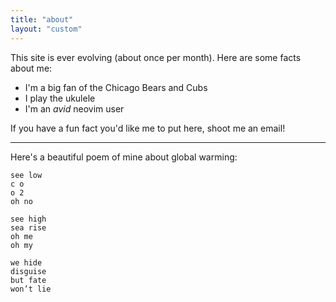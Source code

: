 ```yaml
---
title: "about"
layout: "custom"
---
```


This site is ever evolving (about once per month). Here are some facts about me:
- I'm a big fan of the Chicago Bears and Cubs
- I play the ukulele
- I'm an *avid* neovim user

If you have a fun fact you'd like me to put here, shoot me an email! 

***

Here's a beautiful poem of mine about global warming:
```
see low
c o
o 2
oh no

see high
sea rise
oh me
oh my

we hide
disguise
but fate
won’t lie
```

